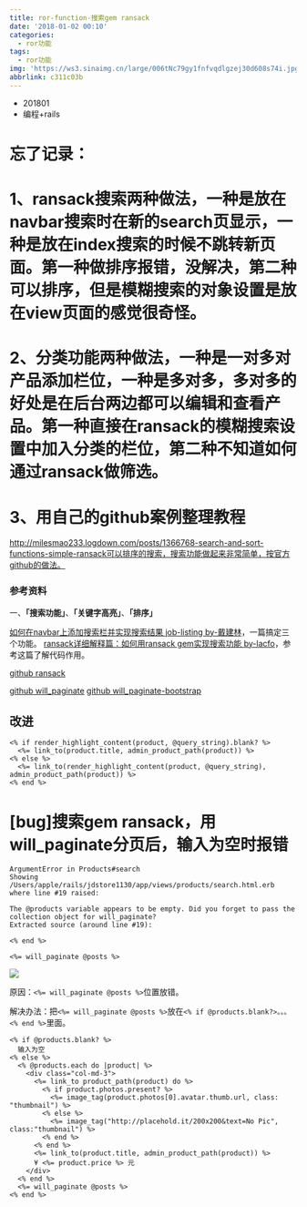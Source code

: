 ```yaml
---
title: ror-function-搜索gem ransack
date: '2018-01-02 00:10'
categories:
  - ror功能
tags:
  - ror功能
img: 'https://ws3.sinaimg.cn/large/006tNc79gy1fnfvqdlgzej30d608s74i.jpg'
abbrlink: c311c03b
---
```


* 201801
* 编程+rails



# 忘了记录：

# 1、ransack搜索两种做法，一种是放在navbar搜索时在新的search页显示，一种是放在index搜索的时候不跳转新页面。第一种做排序报错，没解决，第二种可以排序，但是模糊搜索的对象设置是放在view页面的感觉很奇怪。

# 2、分类功能两种做法，一种是一对多对产品添加栏位，一种是多对多，多对多的好处是在后台两边都可以编辑和查看产品。第一种直接在ransack的模糊搜索设置中加入分类的栏位，第二种不知道如何通过ransack做筛选。

# 3、用自己的github案例整理教程



http://milesmao233.logdown.com/posts/1366768-search-and-sort-functions-simple-ransack可以排序的搜索，搜索功能做起来非常简单，按官方github的做法。



### 参考资料

一、**「搜索功能」**、**「关键字高亮」**、**「排序」**

[如何在navbar上添加搜索栏并实现搜索结果 job-listing by-戴建林](https://forum.qzy.camp/t/navbar/486)，一篇搞定三个功能。
[ransack详细解释篇：如何用ransack gem实现搜索功能 by-lacfo](https://forum.qzy.camp/t/ransack-gem/455)，参考这篇了解代码作用。

[github ransack](https://github.com/activerecord-hackery/ransack)

[github will_paginate](https://github.com/mislav/will_paginate)
[github will_paginate-bootstrap](https://github.com/bootstrap-ruby/will_paginate-bootstrap)



## 改进

```
<% if render_highlight_content(product, @query_string).blank? %>
  <%= link_to(product.title, admin_product_path(product)) %>
<% else %>
  <%= link_to(render_highlight_content(product, @query_string), admin_product_path(product)) %>
<% end %>
```





# [bug]搜索gem ransack，用will_paginate分页后，输入为空时报错

```
ArgumentError in Products#search
Showing /Users/apple/rails/jdstore1130/app/views/products/search.html.erb where line #19 raised:

The @products variable appears to be empty. Did you forget to pass the collection object for will_paginate?
Extracted source (around line #19):
              
<% end %>

<%= will_paginate @posts %>

```

<img src="https://ws2.sinaimg.cn/large/006tNc79gy1fn1gt5n63cj30n609nweq.jpg">

原因：`<%= will_paginate @posts %>`位置放错。

解决办法：把`<%= will_paginate @posts %>`放在`<% if @products.blank?>。。。<% end %>`里面。

```
<% if @products.blank? %>
  输入为空
<% else %>
  <% @products.each do |product| %>
    <div class="col-md-3">
      <%= link_to product_path(product) do %>
        <% if product.photos.present? %>
          <%= image_tag(product.photos[0].avatar.thumb.url, class: "thumbnail") %>
        <% else %>
          <%= image_tag("http://placehold.it/200x200&text=No Pic", class:"thumbnail") %>
        <% end %>
      <% end %>
      <%= link_to(product.title, admin_product_path(product)) %>
      ¥ <%= product.price %> 元
    </div>
  <% end %>
  <%= will_paginate @posts %>
<% end %>
```



